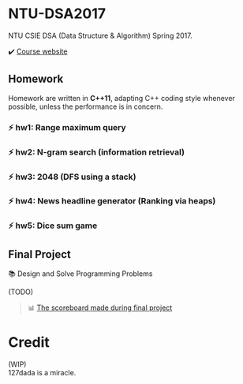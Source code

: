 # NTU-DSA2017
NTU CSIE DSA (Data Structure &amp; Algorithm) Spring 2017.

:heavy_check_mark: [Course website](http://mirlab.org/jang/courses/dsa/)

## Homework

Homework are written in **C++11**, adapting C++ coding style whenever possible, unless the performance is in concern.

### :zap: hw1: Range maximum query
### :zap: hw2: N-gram search (information retrieval)
### :zap: hw3: 2048 (DFS using a stack)
### :zap: hw4: News headline generator (Ranking via heaps)
### :zap: hw5: Dice sum game

## Final Project
:books: Design and Solve Programming Problems

(TODO)

> :bar_chart: [The scoreboard made during final project](https://github.com/andy0130tw/judgeGirl-scoreboard)

# Credit

(WIP) \
127dada is a miracle.

